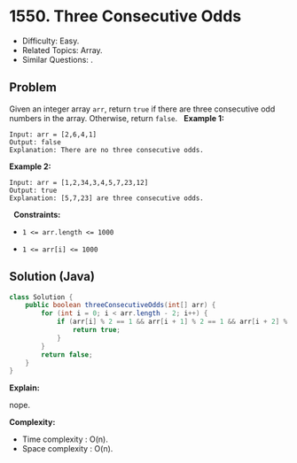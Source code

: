 # 1550. Three Consecutive Odds

- Difficulty: Easy.
- Related Topics: Array.
- Similar Questions: .

## Problem

Given an integer array ```arr```, return ```true``` if there are three consecutive odd numbers in the array. Otherwise, return ```false```.
 
**Example 1:**

```
Input: arr = [2,6,4,1]
Output: false
Explanation: There are no three consecutive odds.
```

**Example 2:**

```
Input: arr = [1,2,34,3,4,5,7,23,12]
Output: true
Explanation: [5,7,23] are three consecutive odds.
```

 
**Constraints:**


	
- ```1 <= arr.length <= 1000```
	
- ```1 <= arr[i] <= 1000```



## Solution (Java)

```java
class Solution {
    public boolean threeConsecutiveOdds(int[] arr) {
        for (int i = 0; i < arr.length - 2; i++) {
            if (arr[i] % 2 == 1 && arr[i + 1] % 2 == 1 && arr[i + 2] % 2 == 1) {
                return true;
            }
        }
        return false;
    }
}
```

**Explain:**

nope.

**Complexity:**

* Time complexity : O(n).
* Space complexity : O(n).
